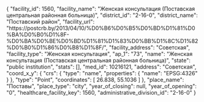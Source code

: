 {
    "facility_id": 1560,
    "facility_name": "Женская консультация (Поставская центральная районная больница)",
    "district_id": "2-16-0",
    "district_name": "Поставский район",
    "facility_url": "https:\/\/postcrb.by\/2013\/04\/10\/%D0%B6%D0%B5%D0%BD%D1%81%D0%BA%D0%B0%D1%8F-%D0%BA%D0%BE%D0%BD%D1%81%D1%83%D0%BB%D1%8C%D1%82%D0%B0%D1%86%D0%B8%D1%8F\/",
    "facility_address": "Советская",
    "facility_type": "Женская консультация",
    "ap_1": "73",
    "name": "Женская консультация (Поставская центральная районная больница)",
    "state": "public institution",
    "stats": [],
    "med_id": 10216121,
    "address": "Советская",
    "coord_x_y": {
        "crs": {
            "type": "name",
            "properties": {
                "name": "EPSG:4326"
            }
        },
        "type": "Point",
        "coordinates": [
            26.838,
            55.1036
        ]
    },
    "place_name": "Поставы",
    "place_type": "city",
    "year_of_closing": null,
    "year_of_opening": "0",
    "healthcare_facility_key": 1560,
    "administrative_division_id": "2-16-0"
}